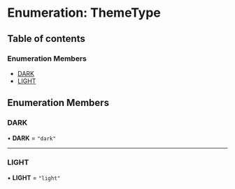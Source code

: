 # Enumeration: ThemeType

## Table of contents

### Enumeration Members

- [DARK](ThemeType.md#dark)
- [LIGHT](ThemeType.md#light)

## Enumeration Members

### DARK

• **DARK** = ``"dark"``

___

### LIGHT

• **LIGHT** = ``"light"``
